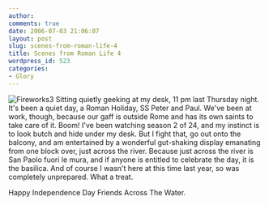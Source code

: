```yaml
---
author:
comments: true
date: 2006-07-03 21:06:07
layout: post
slug: scenes-from-roman-life-4
title: Scenes from Roman Life 4
wordpress_id: 523
categories:
- Glory
---
```


![Fireworks3](http://jeremycherfas.net/uploads/2006/07/Fireworks3.jpg) Sitting quietly geeking at my desk, 11 pm last Thursday night. It's been a quiet day, a Roman Holiday, SS Peter and Paul. We've been at work, though, because our gaff is outside Rome and has its own saints to take care of it. Boom! I've been watching season 2 of 24, and my instinct is to look butch and hide under my desk. But I fight that, go out onto the balcony, and am entertained by a wonderful gut-shaking display emanating from one block over, just across the river. Because just across the river is San Paolo fuori le mura, and if anyone is entitled to celebrate the day, it is the basilica. And of course I wasn't here at this time last year, so was completely unprepared. What a treat.

Happy Independence Day Friends Across The Water.


